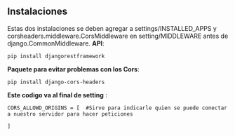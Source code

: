 ## Instalaciones

Estas dos instalaciones se deben agregar a settings/INSTALLED_APPS y corsheaders.middleware.CorsMiddleware en setting/MIDDLEWARE antes de django.CommonMiddleware.
__API__:
~~~
pip install djangorestframework
~~~
__Paquete para evitar problemas con los Cors__:
~~~
pip install django-cors-headers
~~~

__Este codigo va al final de setting__ :
~~~
CORS_ALLOWD_ORIGINS = [  #Sirve para indicarle quien se puede conectar a nuestro servidor para hacer peticiones
    
]
~~~